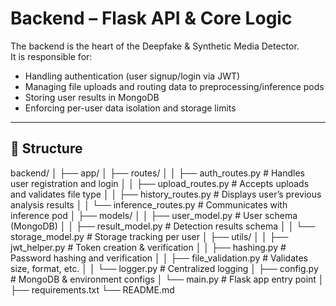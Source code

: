 # Backend – Flask API & Core Logic

The backend is the heart of the Deepfake & Synthetic Media Detector.  
It is responsible for:
- Handling authentication (user signup/login via JWT)
- Managing file uploads and routing data to preprocessing/inference pods
- Storing user results in MongoDB
- Enforcing per-user data isolation and storage limits

---

## 🧱 Structure

backend/
│
├── app/
│ ├── routes/
│ │ ├── auth_routes.py # Handles user registration and login
│ │ ├── upload_routes.py # Accepts uploads and validates file type
│ │ ├── history_routes.py # Displays user’s previous analysis results
│ │ └── inference_routes.py # Communicates with inference pod
│ ├── models/
│ │ ├── user_model.py # User schema (MongoDB)
│ │ ├── result_model.py # Detection results schema
│ │ └── storage_model.py # Storage tracking per user
│ ├── utils/
│ │ ├── jwt_helper.py # Token creation & verification
│ │ ├── hashing.py # Password hashing and verification
│ │ ├── file_validation.py # Validates size, format, etc.
│ │ └── logger.py # Centralized logging
│ ├── config.py # MongoDB & environment configs
│ └── main.py # Flask app entry point
│
├── requirements.txt
└── README.md
